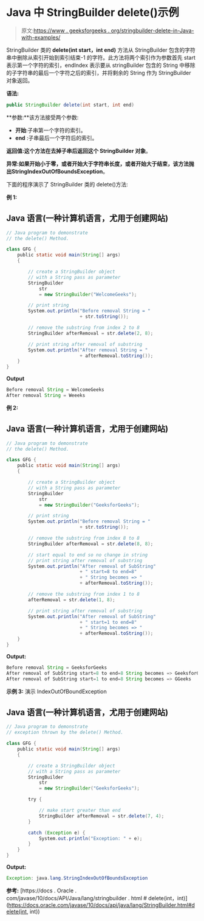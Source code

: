 # Java 中 StringBuilder delete()示例

> 原文:[https://www . geeksforgeeks . org/stringbuilder-delete-in-Java-with-examples/](https://www.geeksforgeeks.org/stringbuilder-delete-in-java-with-examples/)

StringBuilder 类的 **delete(int start，int end)** 方法从 StringBuilder 包含的字符串中删除从索引开始到索引结束-1 的字符。此方法将两个索引作为参数首先 start 表示第一个字符的索引，endIndex 表示要从 stringBuilder 包含的 String 中移除的子字符串的最后一个字符之后的索引，并将剩余的 String 作为 StringBuilder 对象返回。

**语法:**

```java
public StringBuilder delete(int start, int end)
```

**参数:**该方法接受两个参数:

*   **开始**:子串第一个字符的索引。
*   **end** :子串最后一个字符后的索引。

**返回值:**这个方法在去掉子串后返回**这个 StringBuilder 对象**。

**异常:**如果开始小于零，或者开始大于字符串长度，或者开始大于结束，该方法抛出**StringIndexOutOfBoundsException**。

下面的程序演示了 StringBuilder 类的 delete()方法:

**例 1:**

## Java 语言(一种计算机语言，尤用于创建网站)

```java
// Java program to demonstrate
// the delete() Method.

class GFG {
    public static void main(String[] args)
    {

        // create a StringBuilder object
        // with a String pass as parameter
        StringBuilder
            str
            = new StringBuilder("WelcomeGeeks");

        // print string
        System.out.println("Before removal String = "
                           + str.toString());

        // remove the substring from index 2 to 8
        StringBuilder afterRemoval = str.delete(2, 8);

        // print string after removal of substring
        System.out.println("After removal String = "
                           + afterRemoval.toString());
    }
}
```

**Output**

```java
Before removal String = WelcomeGeeks
After removal String = Weeeks
```

**例 2:**

## Java 语言(一种计算机语言，尤用于创建网站)

```java
// Java program to demonstrate
// the delete() Method.

class GFG {
    public static void main(String[] args)
    {

        // create a StringBuilder object
        // with a String pass as parameter
        StringBuilder
            str
            = new StringBuilder("GeeksforGeeks");

        // print string
        System.out.println("Before removal String = "
                           + str.toString());

        // remove the substring from index 8 to 8
        StringBuilder afterRemoval = str.delete(8, 8);

        // start equal to end so no change in string
        // print string after removal of substring
        System.out.println("After removal of SubString"
                           + " start=8 to end=8"
                           + " String becomes => "
                           + afterRemoval.toString());

        // remove the substring from index 1 to 8
        afterRemoval = str.delete(1, 8);

        // print string after removal of substring
        System.out.println("After removal of SubString"
                           + " start=1 to end=8"
                           + " String becomes => "
                           + afterRemoval.toString());
    }
}
```

**Output:** 

```java
Before removal String = GeeksforGeeks
After removal of SubString start=8 to end=8 String becomes => GeeksforGeeks
After removal of SubString start=1 to end=8 String becomes => GGeeks
```

**示例 3:** 演示 IndexOutOfBoundException

## Java 语言(一种计算机语言，尤用于创建网站)

```java
// Java program to demonstrate
// exception thrown by the delete() Method.

class GFG {
    public static void main(String[] args)
    {

        // create a StringBuilder object
        // with a String pass as parameter
        StringBuilder
            str
            = new StringBuilder("GeeksforGeeks");

        try {

            // make start greater than end
            StringBuilder afterRemoval = str.delete(7, 4);
        }

        catch (Exception e) {
            System.out.println("Exception: " + e);
        }
    }
}
```

**Output:** 

```java
Exception: java.lang.StringIndexOutOfBoundsException
```

**参考:**
[https://docs . Oracle . com/javase/10/docs/API/Java/lang/stringbuilder . html # delete(int，int)](https://docs.oracle.com/javase/10/docs/api/java/lang/StringBuilder.html#delete(int, int))